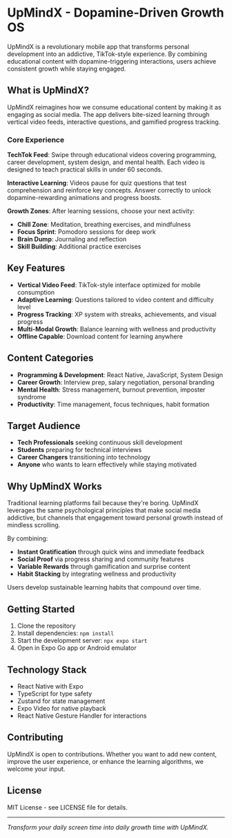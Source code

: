 # UpMindX - Dopamine-Driven Growth OS

UpMindX is a revolutionary mobile app that transforms personal development into an addictive, TikTok-style experience. By combining educational content with dopamine-triggering interactions, users achieve consistent growth while staying engaged.

## What is UpMindX?

UpMindX reimagines how we consume educational content by making it as engaging as social media. The app delivers bite-sized learning through vertical video feeds, interactive questions, and gamified progress tracking.

### Core Experience

**TechTok Feed**: Swipe through educational videos covering programming, career development, system design, and mental health. Each video is designed to teach practical skills in under 60 seconds.

**Interactive Learning**: Videos pause for quiz questions that test comprehension and reinforce key concepts. Answer correctly to unlock dopamine-rewarding animations and progress boosts.

**Growth Zones**: After learning sessions, choose your next activity:
- **Chill Zone**: Meditation, breathing exercises, and mindfulness
- **Focus Sprint**: Pomodoro sessions for deep work
- **Brain Dump**: Journaling and reflection
- **Skill Building**: Additional practice exercises

## Key Features

- **Vertical Video Feed**: TikTok-style interface optimized for mobile consumption
- **Adaptive Learning**: Questions tailored to video content and difficulty level
- **Progress Tracking**: XP system with streaks, achievements, and visual progress
- **Multi-Modal Growth**: Balance learning with wellness and productivity
- **Offline Capable**: Download content for learning anywhere

## Content Categories

- **Programming & Development**: React Native, JavaScript, System Design
- **Career Growth**: Interview prep, salary negotiation, personal branding
- **Mental Health**: Stress management, burnout prevention, imposter syndrome
- **Productivity**: Time management, focus techniques, habit formation

## Target Audience

- **Tech Professionals** seeking continuous skill development
- **Students** preparing for technical interviews
- **Career Changers** transitioning into technology
- **Anyone** who wants to learn effectively while staying motivated

## Why UpMindX Works

Traditional learning platforms fail because they're boring. UpMindX leverages the same psychological principles that make social media addictive, but channels that engagement toward personal growth instead of mindless scrolling.

By combining:
- **Instant Gratification** through quick wins and immediate feedback
- **Social Proof** via progress sharing and community features
- **Variable Rewards** through gamification and surprise content
- **Habit Stacking** by integrating wellness and productivity

Users develop sustainable learning habits that compound over time.

## Getting Started

1. Clone the repository
2. Install dependencies: `npm install`
3. Start the development server: `npx expo start`
4. Open in Expo Go app or Android emulator

## Technology Stack

- React Native with Expo
- TypeScript for type safety
- Zustand for state management
- Expo Video for native playback
- React Native Gesture Handler for interactions

## Contributing

UpMindX is open to contributions. Whether you want to add new content, improve the user experience, or enhance the learning algorithms, we welcome your input.

## License

MIT License - see LICENSE file for details.

---

*Transform your daily screen time into daily growth time with UpMindX.*

